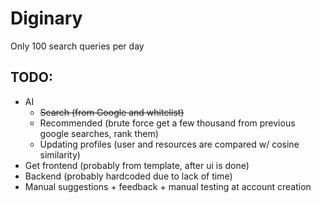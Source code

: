 # Diginary
Only 100 search queries per day

## TODO:
- AI
  - ~~Search (from Google and whitelist)~~
  - Recommended (brute force get a few thousand from previous google searches, rank them)
  - Updating profiles (user and resources are compared w/ cosine similarity)
- Get frontend (probably from template, after ui is done)
- Backend (probably hardcoded due to lack of time)
- Manual suggestions + feedback + manual testing at account creation
